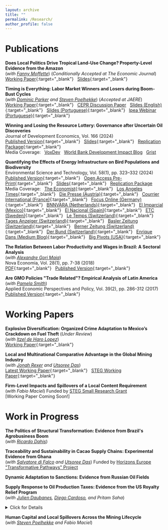 ```yaml
---
layout: archive
title: ""
permalink: /Research/
author_profile: false
---
```

# **Publications**<br/> 

**Does Local Politics Drive Tropical Land-Use Change? Property-Level Evidence from the Amazon** <br/> (_with [Fanny Moffette](https://fannymoffette.com/)_) (_Conditionally Accepted at The Economic Journal_) <br/> [Working Paper](/files/Katovich_Moffette_Local_Politics_of_Land_Use.pdf){:target="_blank"} &nbsp; [Slides](/files/Katovich_LandUse_90MinuteSlides.pdf){:target="_blank"}

**Timing is Everything: Labor Market Winners and Losers during Boom-Bust Cycles**  <br/> (_with [Dominic Parker](https://aae.wisc.edu/dparker/) and [Steven Poelhekke](https://sites.google.com/site/stevenpoelhekke/)_) (_Accepted at JAERE_) <br/> [Working Paper](/files/Katovich_Parker_Poelhekke_TimingIsEverything.pdf){:target="_blank"} &nbsp; [CEPR Discussion Paper](https://cepr.org/publications/dp17887) &nbsp; [Slides (English)](/files/Katovich_Timing_is_Everything_Slides.pdf){:target="_blank"} &nbsp; [Slides (Portuguese)](/files/Katovich_Ipea_Slides.pdf){:target="_blank"} &nbsp; [Ipea Webinar (Portuguese)](https://www.youtube.com/watch?v=oqSdEmHB6YA){:target="_blank"}

**Winning and Losing the Resource Lottery: Governance after Uncertain Oil Discoveries** <br/> 
Journal of Development Economics, Vol. 166 (2024)<br/>
[Published Version](https://www.sciencedirect.com/science/article/pii/S0304387823001608?dgcid=SSRN_redirect_SD&ssrnid=4359168){:target="_blank"} &nbsp; [Slides](/files/Katovich_Winning_the_Resource_Lottery_Slides.pdf){:target="_blank"} &nbsp; [Replication Package](https://zenodo.org/records/10688029){:target="_blank"} 
 <br/>
 Media Coverage: &nbsp; [VoxDev](https://voxdev.org/topic/public-economics/unpredictable-oil-discoveries-fail-deliver-local-development-benefits) &nbsp; [World Bank Development Impact Blog](https://blogs.worldbank.org/impactevaluations/governing-rocky-beginnings-resource-boom-how-do-local-governments-respond-oil) &nbsp; [Grist](https://grist.org/international/african-countries-tapping-fossil-fuel-wealth-getting-rich-mozambique/) 

**Quantifying the Effects of Energy Infrastructure on Bird Populations and Biodiversity**  
Environmental Science and Technology, Vol. 58(1), pp. 323–332 (2024)<br/> 
[Published Version](https://pubs.acs.org/doi/10.1021/acs.est.3c03899){:target="_blank"} &nbsp; [Open Access Pre-Print](/files/Katovich_Birds_and_Energy_Infrastructure_PrePrint.pdf){:target="_blank"} &nbsp; [Slides](/files/BPQ_Presentation.pdf){:target="_blank"} &nbsp; [Replication Package](https://github.com/ekatovich/Birds_and_Energy_Infrastructure)
<br/> 
Media Coverage: &nbsp; [The Economist](https://www.economist.com/science-and-technology/2024/01/10/wind-turbines-are-friendlier-to-birds-than-oil-and-gas-drilling){:target="_blank"} &nbsp; [Los Angeles Times](https://www.latimes.com/environment/newsletter/2024-01-11/column-yes-wind-turbines-kill-birds-but-fracking-is-much-worse-boiling-point){:target="_blank"} &nbsp; [Die Presse (Austria)](https://www.diepresse.com/17998356/windraeder-schaden-den-voegeln-nicht){:target="_blank"} &nbsp; [Courrier International (France)](https://www.courrierinternational.com/article/biodiversite-les-eoliennes-tueuses-d-oiseaux-un-argument-a-relativiser){:target="_blank"} &nbsp; [Focus Online (Germany)](https://www.focus.de/auto/elektroauto/news/windkraft-und-voegel-forscher-zeigen-was-die-tiere-wirklich-gefaehrdet_id_259578605.html){:target="_blank"} &nbsp; [BNNVARA (Netherlands)](https://www.bnnvara.nl/joop/artikelen/vogels-halen-schouders-op-over-windmolens-maar-verafschuwen-olie-en-gasboringen){:target="_blank"} &nbsp; [El Imparcial (Mexico)](https://www.elimparcial.com/tecnologia/Estudio-revela-que-los-aerogeneradores-son-mas-amigables-con-las-aves-que-la-industria-del-petroleo-y-gas-20240116-0145.html){:target="_blank"} &nbsp; [El Nacional (Spain)](https://www.elnacional.cat/oneconomia/es/sostenibilidad/jaume-morron-navarra-ha-installat-10-vegades-mes-renovables-catalunya-en-darrers-8-anys_1151787_102.html){:target="_blank"} &nbsp; [ETC (Sweden)](https://www.etc.se/klimat-miljo/ny-studie-vindkraft-mindre-skadligt-foer-faaglar-aen-fossil-energi){:target="_blank"} &nbsp; [Le Temps (Switzerland)](https://www.letemps.ch/sciences/environnement/les-eoliennes-sont-moins-dangereuses-pour-les-oiseaux-que-la-production-de-petrole){:target="_blank"} &nbsp; [Tages Anzeiger (Switzerland)](https://www.tagesanzeiger.ch/windenergie-vogelfreundlicher-als-foerderung-von-oel-und-gas-256597540201){:target="_blank"} &nbsp; [Basler Zeitung (Switzerland)](https://www.bazonline.ch/windenergie-vogelfreundlicher-als-foerderung-von-oel-und-gas-256597540201){:target="_blank"} &nbsp; [Berner Zeitung (Switzerland)](https://www.bernerzeitung.ch/windenergie-vogelfreundlicher-als-foerderung-von-oel-und-gas-256597540201){:target="_blank"} &nbsp; [Der Bund (Switzerland)](https://www.derbund.ch/windenergie-vogelfreundlicher-als-foerderung-von-oel-und-gas-256597540201){:target="_blank"} &nbsp; [Enrique Dans (Medium Blog)](https://medium.com/enrique-dans/dont-take-my-word-for-it-the-science-shows-that-wind-turbines-do-not-harm-birdlife-be5123d777c1){:target="_blank"} &nbsp; [Big Pivots (USA)](https://bigpivots.com/study-examines-impacts-of-wind-farms-on-birds-and-also-fossil-fuel-drilling/){:target="_blank"}


**The Relation Between Labor Productivity and Wages in Brazil: A Sectoral Analysis** <br/>
(_with [Alexandre Gori Maia](https://www4.eco.unicamp.br/docentes/gori/)_)<br/>
Nova Economia, Vol. 28(1), pp. 7-38 (2018)<br/>
[PDF](/files/Katovich_Maia_NovaEconomia.pdf){:target="_blank"} &nbsp; [Published Version](https://doi.org/10.1590/0103-6351/3943){:target="_blank"}

**Are GMO Policies "Trade Related"? Empirical Analysis of Latin America** <br/>
(_with [Pamela Smith](https://www.apec.umn.edu/people/pamela-smith)_)<br/>
Applied Economic Perspectives and Policy, Vol. 39(2), pp. 286-312 (2017)<br/>
[Published Version](https://doi.org/10.1093/aepp/ppw021){:target="_blank"}


# **Working Papers**<br/>

**Explosive Diversification: Organized Crime Adaptation to Mexico’s Crackdown on Fuel Theft** (_Under Review_) <br/> (_with [Itzel de Haro Lopez](https://itzeldeharo.com/)_)<br/> [Working Paper](/files/DeHaroLopez_and_Katovich_Manuscript.pdf){:target="_blank"}<br/> 

**Local and Multinational Comparative Advantage in the Global Mining Industry** <br/> (_with [Jonah Rexer](https://www.jonahrexer.com/) and [Utsoree Das](https://utsoree.github.io/)_)<br/> [Latest Working Paper](/files/DKR_Global_Mining_0319205.pdf){:target="_blank"} &nbsp; [STEG Working Paper](https://steg.cepr.org/sites/default/files/2025-04/WP108_Das_Katovich_Rexer_Compartive_Local.pdf){:target="_blank"}<br/> 

**Firm-Level Impacts and Spillovers of a Local Content Requirement** <br/>
(_with Fabio Maciel_) Funded by [STEG Small Research Grant](https://steg.cepr.org/projects/can-natural-resources-promote-industrialisation-firms-competition-and-spillovers) <br/> [Working Paper Coming Soon!] <br/>

# **Work in Progress**<br/>

**The Politics of Structural Transformation: Evidence from Brazil's Agrobusiness Boom** <br/> (_with [Ricardo Dahis](https://www.ricardodahis.com/)_)

**Traceability and Sustainability in Cacao Supply Chains: Experimental Evidence from Ghana** <br/> (_with [Salvatore di Falco](https://sdifalco.weebly.com/) and [Utsoree Das](https://utsoree.github.io/)_) Funded by [Horizons Europe "Transformative Pathways" Project](https://transpath.eu/) <br/>

**Dynamic Adaptation to Sanctions: Evidence from Russian Oil Fields**

**Supply Response to Oil Production Taxes: Evidence from the US Royalty Relief Program** <br/> (_with [Julien Daubanes](https://www.jxdaubanes.com/), [Diego Cardoso](https://www.diegoscardoso.com/), and Pritam Saha_)<br/> 
<details><summary>Click for Details</summary>
<font size="-1"> Description: Supply-side climate policies are receiving increasing attention from governments. For instance, the US is currently considering a major overhaul of rules governing oil extraction on federal lands – which have remained unchanged for nearly a century. We exploit lease-level variation introduced by a temporary royalty relief policy in 2020 to estimate the effects of changes in oil extraction taxes on drilling activity, oil and gas production, and royalty revenues. We assemble a month-lease panel covering drilling and production on all federal oil and gas leases in the contiguous United States between 2005-2022 that accounts for allocation agreements across leases. Using a difference-in-differences strategy that compares outcomes on leases approved for royalty relief with similar untreated leases, we find that royalty reductions lead to immediate increases in the number of producing wells (extensive margin), but also in production from already active wells (intensive margin). Evidence of an intensive-margin response differs from previous studies focused on conventional oil production, suggesting unconventional leases may be more reactive in the short run. Our estimates allow us to quantify the effects of proposed US oil extraction tax reforms on oil and gas production, public revenues, and carbon emissions. </font>
<br/>
 Status: Drafting working paper
</details> 

**Human Capital and Local Spillovers Across the Mining Lifecycle** <br/> (_with [Steven Poelhekke](https://sites.google.com/site/stevenpoelhekke/) and Fabio Maciel_)


 





